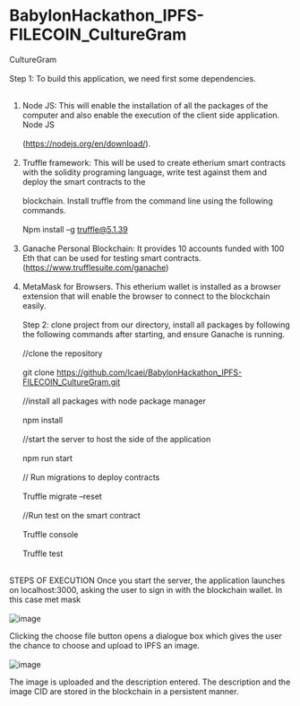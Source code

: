 # BabylonHackathon_IPFS-FILECOIN_CultureGram
CultureGram <br><br>
Step 1: To build this application, we need first some dependencies.<br><br>
1. Node JS: 	This will enable the installation of all the packages of the computer and also enable the execution of the client side application. Node JS<br><br> (https://nodejs.org/en/download/).<br><br>
2. Truffle framework: This will be used to create etherium smart contracts with the solidity programing language, write test against them and deploy the smart contracts to the<br><br> blockchain. Install truffle from the command line using the following commands.<br><br>
Npm install –g truffle@5.1.39<br><br>
3. Ganache Personal Blockchain: It provides 10 accounts funded with 100 Eth that can be used for testing smart contracts. (https://www.trufflesuite.com/ganache)<br><br>
4. MetaMask for Browsers.  This etherium wallet is installed as a browser extension that will enable the browser to connect to the blockchain easily.<br><br>
Step 2: clone project from our directory, install all packages by following the following commands after starting, and ensure Ganache is running.<br><br>
//clone the repository<br><br>
git clone https://github.com/lcaei/BabylonHackathon_IPFS-FILECOIN_CultureGram.git<br><br>
//install all packages with node package manager<br><br>
npm install <br><br>
//start the server to host the side of the application<br><br>
npm run start<br><br>
// Run migrations to deploy contracts<br><br>
Truffle migrate –reset<br><br>
//Run test on the smart contract<br><br>
Truffle console<br><br>
Truffle test<br><br>

STEPS OF EXECUTION
Once you start the server, the application launches on localhost:3000, asking the user to sign in with the blockchain wallet. In this case met mask<br><br>
 ![image](https://user-images.githubusercontent.com/20139432/141600732-c1394ec5-daff-4de3-93da-7103bbeb7660.png)

Clicking the choose file button opens a dialogue box which gives the user the chance to choose and upload to IPFS an image.<br><br>
 ![image](https://user-images.githubusercontent.com/20139432/141600743-b30d347c-f388-44f1-b68a-1196d7d71f24.png)

The image is uploaded and the description entered. The description and the image CID are stored in the blockchain in a persistent manner.<br><br>


